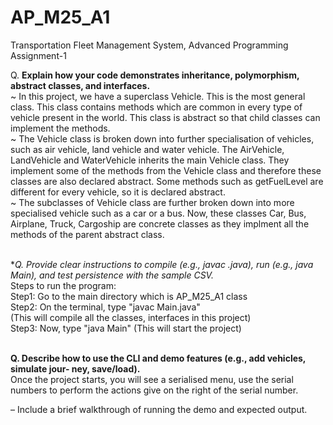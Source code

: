 # AP_M25_A1
Transportation Fleet Management System, Advanced Programming Assignment-1

Q. **Explain how your code demonstrates inheritance, polymorphism, abstract classes,
and interfaces.**
<br>
~ In this project, we have a superclass Vehicle. This is the most general class. This class contains methods which are common in every type of vehicle present in the world. This class is abstract so that child classes can implement the methods.
<br>
~ The Vehicle class is broken down into further specialisation of vehicles, such as air vehicle, land vehicle and water vehicle. The AirVehicle, LandVehicle and WaterVehicle inherits the main Vehicle class. They implement some of the methods from the Vehicle class and therefore these classes are also declared abstract. Some methods such as getFuelLevel are different for every vehicle, so it is declared abstract.
<br>
~ The subclasses of Vehicle class are further broken down into more specialised vehicle such as a car or a bus. Now, these classes Car, Bus, Airplane, Truck, Cargoship are concrete classes as they implment all the methods of the parent abstract class.
<br>
<br>

**Q. Provide clear instructions to compile (e.g., javac *.java), run (e.g., java Main),
and test persistence with the sample CSV.**
<br>
Steps to run the program: <br>
Step1: Go to the main directory which is AP_M25_A1 class <br>
Step2: On the terminal, type "javac Main.java"<br> (This will compile all the classes, interfaces in this project) <br>
Step3: Now, type "java Main" (This will start the project) <br> <br>

**Q. Describe how to use the CLI and demo features (e.g., add vehicles, simulate jour-
ney, save/load).** <br>
Once the project starts, you will see a serialised menu, use the serial numbers to perform the actions give on the right of the serial number. <br>

– Include a brief walkthrough of running the demo and expected output.
